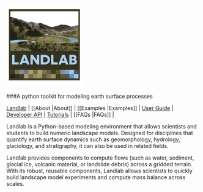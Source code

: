 
<img src="https://raw.githubusercontent.com/landlab/landlab-logo/master/Landlab-logo-pic-color.png" width="200px"/>

###A python toolkit for modeling earth surface processes

[Landlab](http://landlab.github.io) | 
[[About |About]] |
[[Examples |Examples]] |
[User Guide](http://landlab.readthedocs.org/en/latest/#user-guide) |
[Developer API](http://landlab.readthedocs.org/en/latest/#developer-documentation) |
[Tutorials](http://landlab.readthedocs.org/en/latest/#tutorials) |
[[FAQs |FAQs]] |

Landlab is a Python-based modeling environment that allows scientists and students to build numeric landscape models. Designed for disciplines that quantify earth surface dynamics such as geomorphology, hydrology, glaciology, and stratigraphy, it can also be used in related fields.
    
Landlab provides components to compute flows (such as water, sediment, glacial ice, volcanic material, or landslide debris) across a gridded terrain. With its robust, reusable components, Landlab allows scientists to quickly build landscape model experiments and compute mass balance across scales.